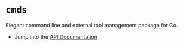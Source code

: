 # `cmds`

Elegant command line and external tool management package for Go.

  * Jump into the [API Documentation](http://godoc.org/github.com/stretchr/cmds)
